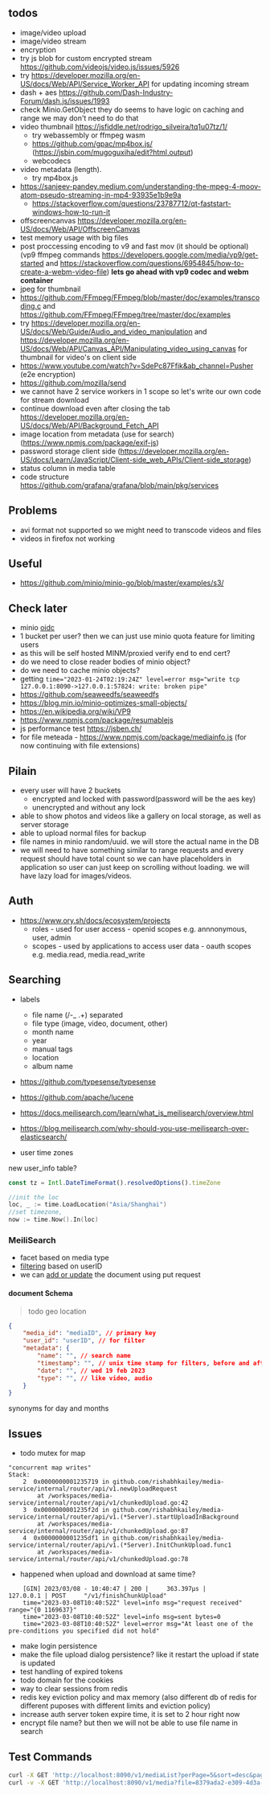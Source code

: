 ## todos

* image/video upload
* image/video stream 
* encryption
* try js blob for custom encrypted stream https://github.com/videojs/video.js/issues/5926
* try https://developer.mozilla.org/en-US/docs/Web/API/Service_Worker_API for updating incoming stream
* dash + aes https://github.com/Dash-Industry-Forum/dash.js/issues/1993
* check Minio.GetObject they do seems to have logic on caching and range we may don't need to do that
* video thumbnail https://jsfiddle.net/rodrigo_silveira/tq1u07tz/1/
    * try webassembly or ffmpeg wasm
    * https://github.com/gpac/mp4box.js/ (https://jsbin.com/mugoguxiha/edit?html,output)
    * webcodecs 
* video metadata (length).
    * try mp4box.js
* https://sanjeev-pandey.medium.com/understanding-the-mpeg-4-moov-atom-pseudo-streaming-in-mp4-93935e1b9e9a
    * https://stackoverflow.com/questions/23787712/qt-faststart-windows-how-to-run-it
* offscreencanvas https://developer.mozilla.org/en-US/docs/Web/API/OffscreenCanvas
* test memory usage with big files
* post proccessing encoding to v9 and fast mov (it should be optional) (vp9 ffmpeg commands https://developers.google.com/media/vp9/get-started and https://stackoverflow.com/questions/6954845/how-to-create-a-webm-video-file) **lets go ahead with vp9 codec and webm container**
* jpeg for thumbnail
* https://github.com/FFmpeg/FFmpeg/blob/master/doc/examples/transcoding.c and https://github.com/FFmpeg/FFmpeg/tree/master/doc/examples
* try https://developer.mozilla.org/en-US/docs/Web/Guide/Audio_and_video_manipulation and  https://developer.mozilla.org/en-US/docs/Web/API/Canvas_API/Manipulating_video_using_canvas for thumbnail for video's on client side
* https://www.youtube.com/watch?v=SdePc87Ffik&ab_channel=Pusher (e2e encryption)
* https://github.com/mozilla/send
* we cannot have 2 service workers in 1 scope so let's write our own code for stream download
* continue download even after closing the tab https://developer.mozilla.org/en-US/docs/Web/API/Background_Fetch_API
* image location from metadata (use for search) (https://www.npmjs.com/package/exif-js)
* password storage client side (https://developer.mozilla.org/en-US/docs/Learn/JavaScript/Client-side_web_APIs/Client-side_storage)
* status column in media table
* code structure https://github.com/grafana/grafana/blob/main/pkg/services

## Problems
* avi format not supported so we might need to transcode videos and files
* videos in firefox not working

## Useful
* https://github.com/minio/minio-go/blob/master/examples/s3/



## Check later

* minio [oidc](https://min.io/docs/minio/linux/developers/security-token-service.html?ref=docs)
* 1 bucket per user? then we can just use minio quota feature for limiting users
* as this will be self hosted MINM/proxied verify end to end cert?
* do we need to close reader bodies of minio object? 
* do we need to cache minio objects?
* getting `time="2023-01-24T02:19:24Z" level=error msg="write tcp 127.0.0.1:8090->127.0.0.1:57824: write: broken pipe"`
* https://github.com/seaweedfs/seaweedfs
* https://blog.min.io/minio-optimizes-small-objects/
* https://en.wikipedia.org/wiki/VP9
* https://www.npmjs.com/package/resumablejs
* js performance test https://jsben.ch/
* for file meteada - https://www.npmjs.com/package/mediainfo.js (for now continuing with file extensions)

## Pilain
* every user will have 2 buckets 
    * encrypted and locked with password(password will be the aes key)
    * unencrypted and without any lock
* able to show photos and videos like a gallery on local storage, as well as server storage
* able to upload normal files for backup
* file names in minio random/uuid. we will store the actual name in the DB
* we will need to have something similar to range requests and every request should have total count so we can have placeholders in application so user can just keep on scrolling without loading. we will have lazy load for images/videos.


## Auth
* https://www.ory.sh/docs/ecosystem/projects 
    * roles - used for user access - openid scopes e.g. annnonymous, user, admin
    * scopes - used by applications to access user data - oauth scopes e.g. media.read, media.read_write

## Searching
* labels
    * file name (/\-_ .+) separated
    * file type (image, video, document, other)
    * month name
    * year
    * manual tags
    * location
    * album name
* https://github.com/typesense/typesense
* https://github.com/apache/lucene
* https://docs.meilisearch.com/learn/what_is_meilisearch/overview.html
* https://blog.meilisearch.com/why-should-you-use-meilisearch-over-elasticsearch/

* user time zones

new user_info table?
```js
const tz = Intl.DateTimeFormat().resolvedOptions().timeZone
```

```go
//init the loc
loc, _ := time.LoadLocation("Asia/Shanghai")
//set timezone,  
now := time.Now().In(loc)
```

### MeiliSearch
* facet based on media type
* [filtering](https://docs.meilisearch.com/learn/getting_started/filtering_and_sorting.html#settings) based on userID
* we can [add or update](https://docs.meilisearch.com/reference/api/documents.html#add-or-update-documents) the document using put request 
#### document Schema
> todo geo location
```json
{
    "media_id": "mediaID", // primary key
    "user_id": "userID", // for filter
    "metadata": {
        "name": "", // search name
        "timestamp": "", // unix time stamp for filters, before and after some time
        "date": "", // wed 19 feb 2023
        "type": "", // like video, audio
    }
}
```
synonyms for day and months
## Issues
* todo mutex for map
```log
"concurrent map writes"
Stack:
	2  0x0000000001235719 in github.com/rishabhkailey/media-service/internal/router/api/v1.newUploadRequest
	    at /workspaces/media-service/internal/router/api/v1/chunkedUpload.go:42
	3  0x0000000001235f2d in github.com/rishabhkailey/media-service/internal/router/api/v1.(*Server).startUploadInBackground
	    at /workspaces/media-service/internal/router/api/v1/chunkedUpload.go:87
	4  0x0000000001235df1 in github.com/rishabhkailey/media-service/internal/router/api/v1.(*Server).InitChunkUpload.func1
	    at /workspaces/media-service/internal/router/api/v1/chunkedUpload.go:78
```
* happened when upload and download at same time?
```log
    [GIN] 2023/03/08 - 10:40:47 | 200 |     363.397µs |       127.0.0.1 | POST     "/v1/finishChunkUpload"
    time="2023-03-08T10:40:52Z" level=info msg="request received" range="{0 1169637}"
    time="2023-03-08T10:40:52Z" level=info msg=sent bytes=0
    time="2023-03-08T10:40:52Z" level=error msg="At least one of the pre-conditions you specified did not hold"
```
* make login persistence
* make the file upload dialog persistence? like it restart the upload if state is updated
* test handling of expired tokens
* todo domain for the cookies
* way to clear sessions from redis
* redis key eviction policy and max memory (also different db of redis for different puposes with different limits and eviction policy)
* increase auth server token expire time, it is set to 2 hour right now
* encrypt file name? but then we will not be able to use file name in search


## Test Commands
```bash
curl -X GET 'http://localhost:8090/v1/mediaList?perPage=5&sort=desc&page=1' -H "Authorization: Bearer <token>" | tee test.json
curl -v -X GET 'http://localhost:8090/v1/media?file=8379ada2-e309-4d3a-b4b8-18d49211748e' -H "Authorization: Bearer <token>" | tee test.json
```
